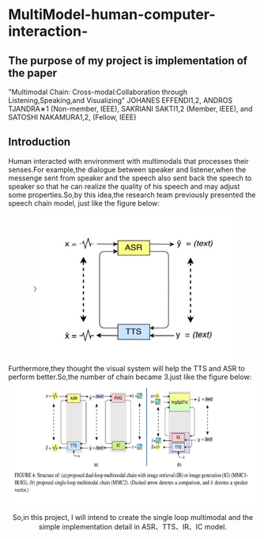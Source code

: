 # MultiModel-human-computer-interaction-
## The purpose of my project is implementation of the paper
"Multimodal Chain: Cross-modal:Collaboration through Listening,Speaking,and Visualizing"
JOHANES EFFENDI1,2, ANDROS TJANDRA∗1
(Non-member, IEEE), SAKRIANI SAKTI1,2
(Member, IEEE), and SATOSHI NAKAMURA1,2, (Fellow, IEEE)


## Introduction
Human interacted with environment with multimodals that processes their senses.For example,the dialogue between speaker and listener,when the messenge sent from speaker and the speech also sent back  the speech to speaker so that he can realize the quality of his speech and may adjust some properties.So,by this idea,the research team previously presented the speech chain model, just like the figure below:

<div align=center><img src="https://github.com/WeiHongWi/MultiModel-human-computer-interaction-/blob/main/Speech%20Machine%20Chain.png" width="400px" height="300px" />
  
<div align=left>
Furthermore,they thought the visual system will help the TTS and ASR to perform better.So,the number of chain became 3.just like the figure below:

<div align=center><img src="https://github.com/WeiHongWi/MultiModel-human-computer-interaction-/blob/main/Multimodal%20and%20single%20loop%20Multimodal.png" width = "500px" height ="250px">

  
  
So,in this project, I will intend to create the single loop multimodal and the simple implementation detail in ASR、TTS、IR、IC model.
